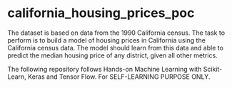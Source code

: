 # california_housing_prices_poc
The dataset is based on data from the 1990 California census. The task to perform is to build a model of housing prices in California using the California census data. The model should learn from this data and able to predict the median housing price of any district, given all other metrics.

The following repository follows Hands-on Machine Learning with Scikit-Learn, Keras and Tensor Flow. For SELF-LEARNING PURPOSE ONLY.

